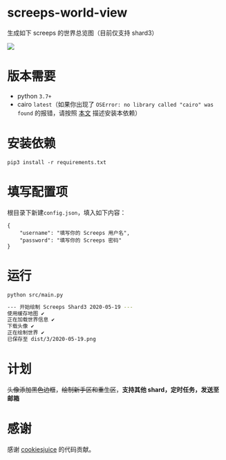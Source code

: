 # screeps-world-view

生成如下 screeps 的世界总览图（目前仅支持 shard3）

[![](https://s1.ax1x.com/2020/05/18/YfqmZT.th.png)](https://s1.ax1x.com/2020/05/18/YfqmZT.png)

# 版本需要

- python `3.7+`
- cairo `latest`（如果你出现了 `OSError: no library called "cairo" was found` 的报错，请按照 [本文](https://cairosvg.org/documentation/) 描述安装本依赖）

# 安装依赖

```
pip3 install -r requirements.txt
```

# 填写配置项

根目录下新建`config.json`，填入如下内容：

```
{
    "username": "填写你的 Screeps 用户名",
    "password": "填写你的 Screeps 密码"
}
```

# 运行

```
python src/main.py
```

```bash
--- 开始绘制 Screeps Shard3 2020-05-19 ---
使用缓存地图 ✔
正在加载世界信息 ✔                                                                                  
下载头像 ✔                                                                                          
正在绘制世界 ✔                                                                                      
已保存至 dist/3/2020-05-19.png
```

# 计划

~~头像添加黑色边框~~，~~绘制新手区和重生区~~，**支持其他 shard，定时任务，发送至邮箱**

# 感谢

感谢 [cookiesjuice](https://github.com/cookiesjuice/) 的代码贡献。